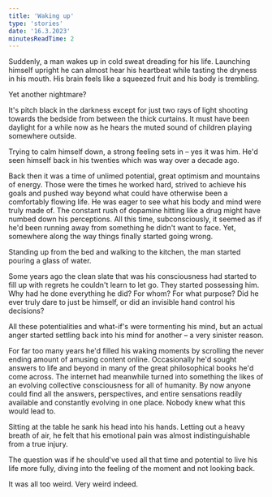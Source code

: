 ```yaml
---
title: 'Waking up'
type: 'stories'
date: '16.3.2023'
minutesReadTime: 2
---
```


Suddenly, a man wakes up in cold sweat dreading for his life. Launching himself upright he can almost hear his heartbeat while tasting the dryness in his mouth. His brain feels like a squeezed fruit and his body is trembling.  

Yet another nightmare?

It's pitch black in the darkness except for just two rays of light shooting towards the bedside from between the thick curtains. It must have been daylight for a while now as he hears the muted sound of children playing somewhere outside.

Trying to calm himself down, a strong feeling sets in – yes it was him. He'd seen himself back in his twenties which was way over a decade ago.

Back then it was a time of unlimed potential, great optimism and mountains of energy. Those were the times he worked hard, strived to achieve his goals and pushed way beyond what could have otherwise been a comfortably flowing life. He was eager to see what his body and mind were truly made of. The constant rush of dopamine hitting like a drug might have numbed down his perceptions. All this time, subconsciously, it seemed as if he'd been running away from something he didn't want to face. Yet, somewhere along the way things finally started going wrong.

Standing up from the bed and walking to the kitchen, the man started pouring a glass of water.

Some years ago the clean slate that was his consciousness had started to fill up with regrets he couldn't learn to let go. They started possessing him. Why had he done everything he did? For whom? For what purpose? Did he ever truly dare to just be himself, or did an invisible hand control his decisions?

All these potentialities and what-if's were tormenting his mind, but an actual anger started settling back into his mind for another – a very sinister reason.

For far too many years he'd filled his waking moments by scrolling the never ending amount of amusing content online. Occasionally he'd sought answers to life and beyond in many of the great philosophical books he'd come across. The internet had meanwhile turned into something the likes of an evolving collective consciousness for all of humanity. By now anyone could find all the answers, perspectives, and entire sensations readily available and constantly evolving in one place. Nobody knew what this would lead to.

Sitting at the table he sank his head into his hands. Letting out a heavy breath of air, he felt that his emotional pain was almost indistinguishable from a true injury.

The question was if he should've used all that time and potential to live his life more fully, diving into the feeling of the moment and not looking back.

It was all too weird. Very weird indeed.